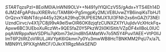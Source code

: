 $START$qzsPzI+8EoIM0lA/nWNl9OLV++N491ylYlQlCzV55/gAdx+YTS4Eh14D6JM24FgAPdsuXlRERvIc/TAM8K+Pg5mgpKy2MLVE8UvwZYB6inqiKsTbHJ1OrQzvxY4bNTdcyi445y32KzA29hqC9UPE62MJX1UI3FNh2xs6nGAZt73NElUzndCirvc/v4X1j7C8j99vA9eI5wOlR6OK8zjqfzCUNXZX1YUujldvVcXHckFq+Apxw6BC3UEboXuRczWt+9QESfaZ0Y5PkzW2li0KISitit/VZpDF4xlIBoL0IUCpqAiWRppxNeVSDPIu7qKbm73eUnd8h5AMatWv7o5N5Y4Puvl1AEE+VtP0IlJImT6P2tiRtZoVIRULJAVYpK6IGkmn7y0Yu3mwWB8HcTBNKMM2PqU7x/a7LMBN9YL9PXXghMtCF/OJkrX1IRgzMxkS$END$